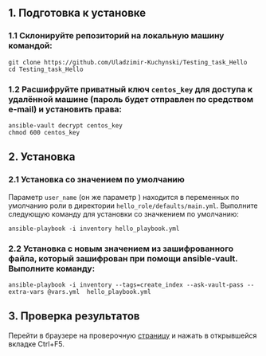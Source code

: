 ## 1. Подготовка к установке  


### 1.1 Склонируйте репозиторий на локальную машину командой:  
```
git clone https://github.com/Uladzimir-Kuchynski/Testing_task_Hello
cd Testing_task_Hello
```

### 1.2 Расшифруйте приватный ключ `centos_key` для доступа к удалённой машине (пароль будет отправлен по средством e-mail) и установить права:  
``` 
ansible-vault decrypt centos_key
chmod 600 centos_key
```

## 2. Установка  

### 2.1 Установка со значением по умолчанию  
Параметр `user_name` (он же параметр <Name>) находится в переменных по умолчанию роли в директории `hello_role/defaults/main.yml`. Выполните следующую команду для установки со значкением по умолчанию:  
```
ansible-playbook -i inventory hello_playbook.yml
```

### 2.2 Установка с новым значением из зашифрованного файла, который зашифрован при помощи ansible-vault. Выполните команду:  
```
ansible-playbook -i inventory --tags=create_index --ask-vault-pass --extra-vars @vars.yml  hello_playbook.yml
```

## 3. Проверка результатов  
Перейти в браузере на проверочную [страницу](http://epbyminw2603-v1.minsk.epam.com/) и нажать в открывшейся вкладке Ctrl+F5.

